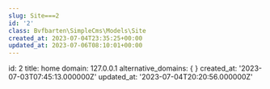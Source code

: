 ```yaml
---
slug: Site===2
id: '2'
class: Bvfbarten\SimpleCms\Models\Site
created_at: 2023-07-04T23:35:25+00:00
updated_at: 2023-07-06T08:10:01+00:00
---
```

id: 2
title: home
domain: 127.0.0.1
alternative_domains: {  }
created_at: '2023-07-03T07:45:13.000000Z'
updated_at: '2023-07-04T20:20:56.000000Z'
